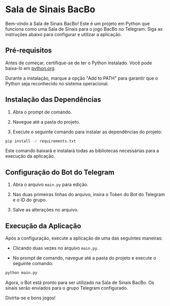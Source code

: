 Sala de Sinais BacBo
====================

Bem-vindo à Sala de Sinais BacBo! Este é um projeto em Python que funciona como uma Sala de Sinais para o jogo BacBo no Telegram. Siga as instruções abaixo para configurar e utilizar a aplicação.

Pré-requisitos
--------------

Antes de começar, certifique-se de ter o Python instalado. Você pode baixa-lo em [python.org](https://www.python.org/downloads/). 

Durante a instalação, marque a opção "Add to PATH" para garantir que o Python seja reconhecido no sistema operacional.

Instalação das Dependências
---------------------------

1.  Abra o prompt de comando.

2.  Navegue até a pasta do projeto.

3.  Execute o seguinte comando para instalar as dependências do projeto:

```bash
pip install -r requirements.txt
```

Este comando baixará e instalará todas as bibliotecas necessárias para a execução da aplicação.

Configuração do Bot do Telegram
-------------------------------

1.  Abra o arquivo `main.py` para edição.

2.  Nas duas primeiras linhas do arquivo, insira o Token do Bot do Telegram e o ID do grupo.

3.  Salve as alterações no arquivo.

Execução da Aplicação
---------------------

Após a configuração, execute a aplicação de uma das seguintes maneiras:

-   Clicando duas vezes no arquivo `main.py`.

-   No prompt de comando, navegue até a pasta do projeto e execute o seguinte comando:

    
```bash
python main.py
```

Agora, o Bot está pronto para ser utilizado na Sala de Sinais BacBo. Os sinais serão enviados para o grupo Telegram configurado.

Divirta-se e bons jogos!
